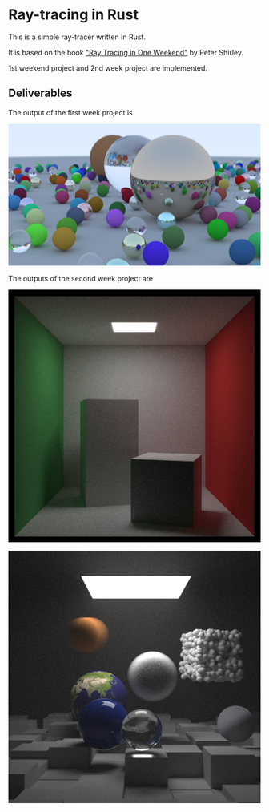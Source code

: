 # Ray-tracing in Rust
This is a simple ray-tracer written in Rust.

It is based on the book ["Ray Tracing in One Weekend"](https://raytracing.github.io/) by Peter Shirley.

1st weekend project and 2nd week project are implemented.


## Deliverables

The output of the first week project is

![output](./images/final.png)

The outputs of the second week project are

![output](./images/cornel_box_pertty.png)

![output](./images/final2nd.png)
